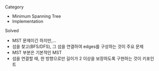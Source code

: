 Category
* Minimum Spanning Tree
* Implementation

Solved
* MST 문제이긴 하지만,...
* 섬을 찾고(BFS/DFS), 그 섬을 연결하여 edges를 구성하는 것이 주요 문제
* MST 부분은 기본적인 MST
* 섬을 연결할 때, 한 방향으로만 길이가 2 이상을 보장하도록 구현하는 것이 키포인트
